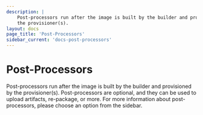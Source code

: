 ```yaml
---
description: |
    Post-processors run after the image is built by the builder and provisioned by
    the provisioner(s).
layout: docs
page_title: 'Post-Processors'
sidebar_current: 'docs-post-processors'
---
```


# Post-Processors

Post-processors run after the image is built by the builder and provisioned by
the provisioner(s). Post-processors are optional, and they can be used to
upload artifacts, re-package, or more. For more information about
post-processors, please choose an option from the sidebar.
